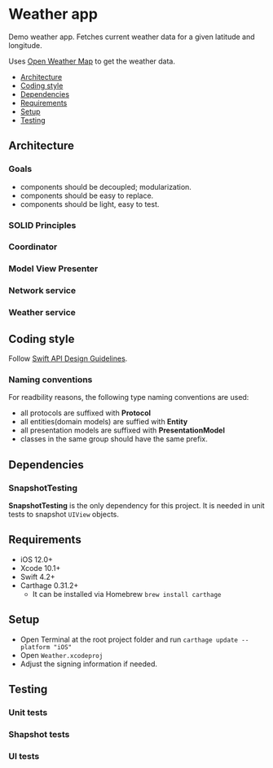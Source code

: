 # Weather app

Demo weather app. Fetches current weather data for a given latitude and longitude.

Uses [Open Weather Map](https://openweathermap.org) to get the weather data.
 
- [Architecture](#architecture)
- [Coding style](#coding-style) 
- [Dependencies](#dependencies) 
- [Requirements](#requirements)
- [Setup](#Setup)
- [Testing](#testing)

## Architecture

### Goals

- components should be decoupled; modularization.
- components should be easy to replace.
- components should be light, easy to test.

### SOLID Principles

### Coordinator

### Model View Presenter

### Network service

### Weather service

## Coding style

Follow [Swift API Design Guidelines](https://swift.org/documentation/api-design-guidelines/).

### Naming conventions

For readbility reasons, the following type naming conventions are used:

- all protocols are suffixed with **Protocol**
- all entities(domain models) are suffied with **Entity**
- all presentation models are suffixed with **PresentationModel**
- classes in the same group should have the same prefix.


## Dependencies

### SnapshotTesting

**SnapshotTesting** is the only dependency for this project. It is needed in unit tests to snapshot `UIView` objects.

## Requirements

- iOS 12.0+
- Xcode 10.1+
- Swift 4.2+
- Carthage 0.31.2+
	- It can be installed via Homebrew `brew install carthage`

## Setup

- Open Terminal at the root project folder and run `carthage update --platform "iOS"`
- Open `Weather.xcodeproj`
- Adjust the signing information if needed.

## Testing

### Unit tests

### Shapshot tests

### UI tests